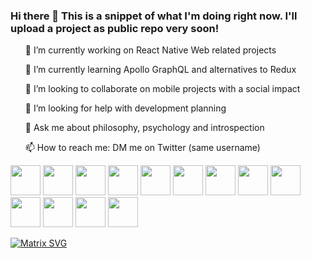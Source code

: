### Hi there 👋  This is a snippet of what I'm doing right now. I'll upload a project as public repo very soon!
<ul>
  <p>🔭  I’m currently working on React Native Web related projects</p>
  <p>🌱  I’m currently learning Apollo GraphQL and alternatives to Redux</p>
  <p>👯  I’m looking to collaborate on mobile projects with a social impact</p>  
  <p>🤔  I’m looking for help with development planning</p>  
  <p>💬  Ask me about philosophy, psychology and introspection</p>  
  <p>📫  How to reach me: DM me on Twitter (same username)</p>  
</ul>

<!--START_SECTION:waka-->
<!--END_SECTION:waka-->

<span>
  <img height="48px" src="https://cdn.svgporn.com/logos/javascript.svg">
  <img height="48px" src="https://cdn.svgporn.com/logos/expo.svg">
  <img height="48px" src="https://cdn.svgporn.com/logos/react.svg">
  <img height="48px" src="https://cdn.svgporn.com/logos/firebase.svg">
  <img height="48px" src="https://cdn.svgporn.com/logos/graphql.svg">
  <img height="48px" src="https://cdn.svgporn.com/logos/redux.svg">
  <img height="48px" src="https://cdn.svgporn.com/logos/fastlane.svg">
  <img height="48px" src="https://cdn.svgporn.com/logos/git.svg">
  <img height="48px" src="https://cdn.svgporn.com/logos/eslint.svg">
  <img height="48px" src="https://cdn.svgporn.com/logos/prettier.svg">
  <img height="48px" src="https://cdn.svgporn.com/logos/aws.svg">
  <img height="48px" src="https://cdn.svgporn.com/logos/python.svg">
  <img height="48px" src="https://cdn.svgporn.com/logos/flask.svg">
</span>

[![Matrix SVG](https://raw.githubusercontent.com/rodrigograca31/rodrigograca31/master/matrix.svg)](https://www.youtube.com/watch?v=SDkAGkd4NLc)


